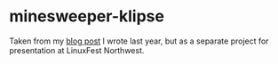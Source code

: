 # minesweeper-klipse

Taken from my [blog post](https://porkostomus.gitlab.io/posts-output/2018-10-23-minesweeper/) I wrote last year, but as a separate project for presentation at LinuxFest Northwest.
